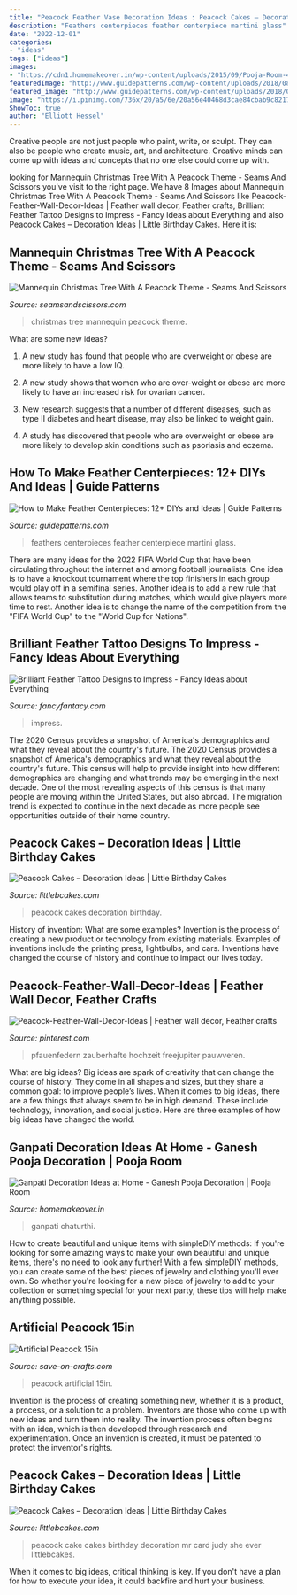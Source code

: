 ```yaml
---
title: "Peacock Feather Vase Decoration Ideas : Peacock Cakes – Decoration Ideas"
description: "Feathers centerpieces feather centerpiece martini glass"
date: "2022-12-01"
categories:
- "ideas"
tags: ["ideas"]
images:
- "https://cdn1.homemakeover.in/wp-content/uploads/2015/09/Pooja-Room-401.jpg"
featuredImage: "http://www.guidepatterns.com/wp-content/uploads/2018/08/Martini-Glass-Centerpiece-with-Feathers.jpg"
featured_image: "http://www.guidepatterns.com/wp-content/uploads/2018/08/Martini-Glass-Centerpiece-with-Feathers.jpg"
image: "https://i.pinimg.com/736x/20/a5/6e/20a56e40468d3cae84cbab9c8217064c.jpg"
ShowToc: true
author: "Elliott Hessel"
---
```



Creative people are not just people who paint, write, or sculpt. They can also be people who create music, art, and architecture. Creative minds can come up with ideas and concepts that no one else could come up with.

	

		
looking for Mannequin Christmas Tree With A Peacock Theme - Seams And Scissors you've visit to the right page. We have 8 Images about Mannequin Christmas Tree With A Peacock Theme - Seams And Scissors like Peacock-Feather-Wall-Decor-Ideas | Feather wall decor, Feather crafts, Brilliant Feather Tattoo Designs to Impress - Fancy Ideas about Everything and also Peacock Cakes – Decoration Ideas | Little Birthday Cakes. Here it is:
		
    
## Mannequin Christmas Tree With A Peacock Theme - Seams And Scissors

<img loading=lazy src="http://d1kmb20dpnlpo4.cloudfront.net/wp-content/uploads/2016/07/02170351/DSC05564.jpg" onerror="this.onerror=null;this.src='https://tse3.mm.bing.net/th?id=OIP.e18MgO-GEAkTMCTONUuhAgHaOW&amp;pid=15.1';" alt="Mannequin Christmas Tree With A Peacock Theme - Seams And Scissors">

_Source: seamsandscissors.com_

>christmas tree mannequin peacock theme. 

	

What are some new ideas?
1. A new study has found that people who are overweight or obese are more likely to have a low IQ.
2. A new study shows that women who are over-weight or obese are more likely to have an increased risk for ovarian cancer.

3. New research suggests that a number of different diseases, such as type II diabetes and heart disease, may also be linked to weight gain.

4. A study has discovered that people who are overweight or obese are more likely to develop skin conditions such as psoriasis and eczema.

    
## How To Make Feather Centerpieces: 12+ DIYs And Ideas | Guide Patterns

<img loading=lazy src="http://www.guidepatterns.com/wp-content/uploads/2018/08/Martini-Glass-Centerpiece-with-Feathers.jpg" onerror="this.onerror=null;this.src='https://tse3.mm.bing.net/th?id=OIP.TiKqY-XvGPIqlMoZk-SfRQAAAA&amp;pid=15.1';" alt="How to Make Feather Centerpieces: 12+ DIYs and Ideas | Guide Patterns">

_Source: guidepatterns.com_

>feathers centerpieces feather centerpiece martini glass. 

	

There are many ideas for the 2022 FIFA World Cup that have been circulating throughout the internet and among football journalists. One idea is to have a knockout tournament where the top finishers in each group would play off in a semifinal series. Another idea is to add a new rule that allows teams to substitution during matches, which would give players more time to rest. Another idea is to change the name of the competition from the "FIFA World Cup" to the "World Cup for Nations".

    
## Brilliant Feather Tattoo Designs To Impress - Fancy Ideas About Everything

<img loading=lazy src="https://fancyfantacy.com/wp-content/uploads/2020/02/Brilliant-Feather-Tattoo-Designs-to-Impress-10.jpg" onerror="this.onerror=null;this.src='https://tse2.mm.bing.net/th?id=OIP.P_kw_0-W82nnZW0dWrJbnAHaHD&amp;pid=15.1';" alt="Brilliant Feather Tattoo Designs to Impress - Fancy Ideas about Everything">

_Source: fancyfantacy.com_

>impress. 

	

The 2020 Census provides a snapshot of America's demographics and what they reveal about the country's future.
The 2020 Census provides a snapshot of America's demographics and what they reveal about the country's future. This census will help to provide insight into how different demographics are changing and what trends may be emerging in the next decade. One of the most revealing aspects of this census is that many people are moving within the United States, but also abroad. The migration trend is expected to continue in the next decade as more people see opportunities outside of their home country.

    
## Peacock Cakes – Decoration Ideas | Little Birthday Cakes

<img loading=lazy src="http://www.littlebcakes.com/wp-content/uploads/2014/02/Peacock-Wedding-Cakes.jpg" onerror="this.onerror=null;this.src='https://tse4.mm.bing.net/th?id=OIP.QmrgadVDAR4fUvHLkvVZFwHaLG&amp;pid=15.1';" alt="Peacock Cakes – Decoration Ideas | Little Birthday Cakes">

_Source: littlebcakes.com_

>peacock cakes decoration birthday. 

	

History of invention: What are some examples?
Invention is the process of creating a new product or technology from existing materials. Examples of inventions include the printing press, lightbulbs, and cars. Inventions have changed the course of history and continue to impact our lives today.

    
## Peacock-Feather-Wall-Decor-Ideas | Feather Wall Decor, Feather Crafts

<img loading=lazy src="https://i.pinimg.com/736x/20/a5/6e/20a56e40468d3cae84cbab9c8217064c.jpg" onerror="this.onerror=null;this.src='https://tse2.mm.bing.net/th?id=OIP._YEn4Bswtf62ycx8SnAYbgHaJ4&amp;pid=15.1';" alt="Peacock-Feather-Wall-Decor-Ideas | Feather wall decor, Feather crafts">

_Source: pinterest.com_

>pfauenfedern zauberhafte hochzeit freejupiter pauwveren. 

	

What are big ideas?
Big ideas are spark of creativity that can change the course of history. They come in all shapes and sizes, but they share a common goal: to improve people’s lives. When it comes to big ideas, there are a few things that always seem to be in high demand. These include technology, innovation, and social justice. Here are three examples of how big ideas have changed the world.

    
## Ganpati Decoration Ideas At Home - Ganesh Pooja Decoration | Pooja Room

<img loading=lazy src="https://cdn1.homemakeover.in/wp-content/uploads/2015/09/Pooja-Room-401.jpg" onerror="this.onerror=null;this.src='https://tse2.mm.bing.net/th?id=OIP._k0oe9gJN-HbHkAyLUUp7QHaFh&amp;pid=15.1';" alt="Ganpati Decoration Ideas at Home - Ganesh Pooja Decoration | Pooja Room">

_Source: homemakeover.in_

>ganpati chaturthi. 

	

How to create beautiful and unique items with simpleDIY methods:
If you're looking for some amazing ways to make your own beautiful and unique items, there's no need to look any further! With a few simpleDIY methods, you can create some of the best pieces of jewelry and clothing you'll ever own. So whether you're looking for a new piece of jewelry to add to your collection or something special for your next party, these tips will help make anything possible.

    
## Artificial Peacock 15in

<img loading=lazy src="https://d28xhcgddm1buq.cloudfront.net/product-images/artificial-peacock-clip-15-3.jpg" onerror="this.onerror=null;this.src='https://tse1.mm.bing.net/th?id=OIP.2OvC1EMT9C98QOrwlIL_kAHaLG&amp;pid=15.1';" alt="Artificial Peacock 15in">

_Source: save-on-crafts.com_

>peacock artificial 15in. 

	

Invention is the process of creating something new, whether it is a product, a process, or a solution to a problem. Inventors are those who come up with new ideas and turn them into reality. The invention process often begins with an idea, which is then developed through research and experimentation. Once an invention is created, it must be patented to protect the inventor's rights.

    
## Peacock Cakes – Decoration Ideas | Little Birthday Cakes

<img loading=lazy src="http://www.littlebcakes.com/wp-content/uploads/2014/02/Peacock-Cake-Images.jpg" onerror="this.onerror=null;this.src='https://tse4.mm.bing.net/th?id=OIP.rlo_YCzMhVEKUNdVZOMReQHaMr&amp;pid=15.1';" alt="Peacock Cakes – Decoration Ideas | Little Birthday Cakes">

_Source: littlebcakes.com_

>peacock cake cakes birthday decoration mr card judy she ever littlebcakes. 

	

When it comes to big ideas, critical thinking is key. If you don't have a plan for how to execute your idea, it could backfire and hurt your business.

